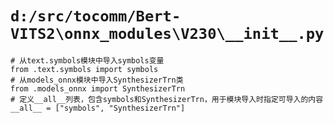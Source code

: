 # `d:/src/tocomm/Bert-VITS2\onnx_modules\V230\__init__.py`

```
# 从text.symbols模块中导入symbols变量
from .text.symbols import symbols
# 从models_onnx模块中导入SynthesizerTrn类
from .models_onnx import SynthesizerTrn
# 定义__all__列表，包含symbols和SynthesizerTrn，用于模块导入时指定可导入的内容
__all__ = ["symbols", "SynthesizerTrn"]
```